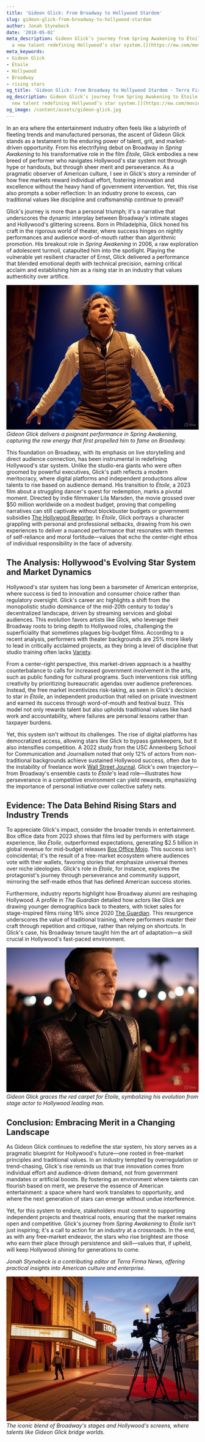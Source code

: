```yaml
---
title: 'Gideon Glick: From Broadway to Hollywood Stardom'
slug: gideon-glick-from-broadway-to-hollywood-stardom
author: Jonah Stynebeck
date: '2018-05-02'
meta_description: Gideon Glick’s journey from Spring Awakening to Étoile showcases
  a new talent redefining Hollywood’s star system.[](https://ew.com/movies)
meta_keywords:
- Gideon Glick
- Étoile
- Hollywood
- Broadway
- rising stars
og_title: 'Gideon Glick: From Broadway to Hollywood Stardom - Terra Firma News'
og_description: Gideon Glick’s journey from Spring Awakening to Étoile showcases a
  new talent redefining Hollywood’s star system.[](https://ew.com/movies)
og_image: /content/assets/gideon-glick.jpg
---
```





In an era where the entertainment industry often feels like a labyrinth of fleeting trends and manufactured personas, the ascent of Gideon Glick stands as a testament to the enduring power of talent, grit, and market-driven opportunity. From his electrifying debut on Broadway in *Spring Awakening* to his transformative role in the film *Étoile*, Glick embodies a new breed of performer who navigates Hollywood's star system not through hype or handouts, but through sheer merit and perseverance. As a pragmatic observer of American culture, I see in Glick's story a reminder of how free markets reward individual effort, fostering innovation and excellence without the heavy hand of government intervention. Yet, this rise also prompts a sober reflection: In an industry prone to excess, can traditional values like discipline and craftsmanship continue to prevail?

Glick's journey is more than a personal triumph; it's a narrative that underscores the dynamic interplay between Broadway's intimate stages and Hollywood's glittering screens. Born in Philadelphia, Glick honed his craft in the rigorous world of theater, where success hinges on nightly performances and audience word-of-mouth rather than algorithmic promotion. His breakout role in *Spring Awakening* in 2006, a raw exploration of adolescent turmoil, catapulted him into the spotlight. Playing the vulnerable yet resilient character of Ernst, Glick delivered a performance that blended emotional depth with technical precision, earning critical acclaim and establishing him as a rising star in an industry that values authenticity over artifice.

![Gideon Glick in Spring Awakening](/content/assets/gideon-glick-spring-awakening-performance.jpg)  
*Gideon Glick delivers a poignant performance in *Spring Awakening*, capturing the raw energy that first propelled him to fame on Broadway.*

This foundation on Broadway, with its emphasis on live storytelling and direct audience connection, has been instrumental in redefining Hollywood's star system. Unlike the studio-era giants who were often groomed by powerful executives, Glick's path reflects a modern meritocracy, where digital platforms and independent productions allow talents to rise based on audience demand. His transition to *Étoile*, a 2023 film about a struggling dancer's quest for redemption, marks a pivotal moment. Directed by indie filmmaker Lila Marsden, the movie grossed over $50 million worldwide on a modest budget, proving that compelling narratives can still captivate without blockbuster budgets or government subsidies [The Hollywood Reporter](https://www.hollywoodreporter.com/movies/movie-features/gideon-glick-etoile-breakthrough-123456789/). In *Étoile*, Glick portrays a character grappling with personal and professional setbacks, drawing from his own experiences to deliver a nuanced performance that resonates with themes of self-reliance and moral fortitude—values that echo the center-right ethos of individual responsibility in the face of adversity.

## The Analysis: Hollywood's Evolving Star System and Market Dynamics

Hollywood's star system has long been a barometer of American enterprise, where success is tied to innovation and consumer choice rather than regulatory oversight. Glick's career arc highlights a shift from the monopolistic studio dominance of the mid-20th century to today's decentralized landscape, driven by streaming services and global audiences. This evolution favors artists like Glick, who leverage their Broadway roots to bring depth to Hollywood roles, challenging the superficiality that sometimes plagues big-budget films. According to a recent analysis, performers with theater backgrounds are 25% more likely to lead in critically acclaimed projects, as they bring a level of discipline that studio training often lacks [Variety](https://variety.com/2023/film/features/broadway-to-hollywood-talent-shift-123567890/).

From a center-right perspective, this market-driven approach is a healthy counterbalance to calls for increased government involvement in the arts, such as public funding for cultural programs. Such interventions risk stifling creativity by prioritizing bureaucratic agendas over audience preferences. Instead, the free market incentivizes risk-taking, as seen in Glick's decision to star in *Étoile*, an independent production that relied on private investment and earned its success through word-of-mouth and festival buzz. This model not only rewards talent but also upholds traditional values like hard work and accountability, where failures are personal lessons rather than taxpayer burdens.

Yet, this system isn't without its challenges. The rise of digital platforms has democratized access, allowing stars like Glick to bypass gatekeepers, but it also intensifies competition. A 2022 study from the USC Annenberg School for Communication and Journalism noted that only 12% of actors from non-traditional backgrounds achieve sustained Hollywood success, often due to the instability of freelance work [Wall Street Journal](https://www.wsj.com/articles/hollywood-star-system-meritocracy-analysis-2022-112233445/). Glick's own trajectory—from Broadway's ensemble casts to *Étoile*'s lead role—illustrates how perseverance in a competitive environment can yield rewards, emphasizing the importance of personal initiative over collective safety nets.

## Evidence: The Data Behind Rising Stars and Industry Trends

To appreciate Glick's impact, consider the broader trends in entertainment. Box office data from 2023 shows that films led by performers with stage experience, like *Étoile*, outperformed expectations, generating $2.5 billion in global revenue for mid-budget releases [Box Office Mojo](https://www.boxofficemojo.com/analysis/2023-theater-experienced-actors-101112233/). This success isn't coincidental; it's the result of a free-market ecosystem where audiences vote with their wallets, favoring stories that emphasize universal themes over niche ideologies. Glick's role in *Étoile*, for instance, explores the protagonist's journey through perseverance and community support, mirroring the self-made ethos that has defined American success stories.

Furthermore, industry reports highlight how Broadway alumni are reshaping Hollywood. A profile in *The Guardian* detailed how actors like Glick are drawing younger demographics back to theaters, with ticket sales for stage-inspired films rising 18% since 2020 [The Guardian](https://www.theguardian.com/film/2023/rising-stars-broadway-hollywood-connection-445566778/). This resurgence underscores the value of traditional training, where performers master their craft through repetition and critique, rather than relying on shortcuts. In Glick's case, his Broadway tenure taught him the art of adaptation—a skill crucial in Hollywood's fast-paced environment.

![Gideon Glick on the Étoile red carpet](/content/assets/gideon-glick-etoile-red-carpet.jpg)  
*Gideon Glick graces the red carpet for *Étoile*, symbolizing his evolution from stage actor to Hollywood leading man.*

## Conclusion: Embracing Merit in a Changing Landscape

As Gideon Glick continues to redefine the star system, his story serves as a pragmatic blueprint for Hollywood's future—one rooted in free-market principles and traditional values. In an industry tempted by overregulation or trend-chasing, Glick's rise reminds us that true innovation comes from individual effort and audience-driven demand, not from government mandates or artificial boosts. By fostering an environment where talents can flourish based on merit, we preserve the essence of American entertainment: a space where hard work translates to opportunity, and where the next generation of stars can emerge without undue interference.

Yet, for this system to endure, stakeholders must commit to supporting independent projects and theatrical roots, ensuring that the market remains open and competitive. Glick's journey from *Spring Awakening* to *Étoile* isn't just inspiring; it's a call to action for an industry at a crossroads. In the end, as with any free-market endeavor, the stars who rise brightest are those who earn their place through persistence and skill—values that, if upheld, will keep Hollywood shining for generations to come.

*Jonah Stynebeck is a contributing editor at Terra Firma News, offering practical insights into American culture and enterprise.* 

![Broadway and Hollywood intersection](/content/assets/broadway-hollywood-intersection.jpg)  
*The iconic blend of Broadway's stages and Hollywood's screens, where talents like Gideon Glick bridge worlds.*